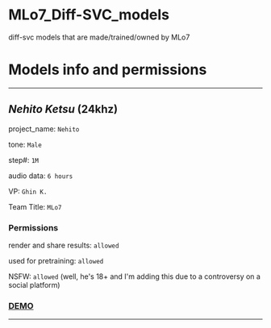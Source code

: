 # MLo7_Diff-SVC_models
diff-svc models that are made/trained/owned by MLo7

# Models info and permissions

_____________________________

## _Nehito Ketsu_ (24khz)

project_name: `Nehito`

tone: `Male`

step#: `1M`

audio data: `6 hours`

VP: `Ghin K.`

Team Title: `MLo7`

### Permissions

render and share results: `allowed`

used for pretraining: `allowed`

NSFW: `allowed` (well, he's 18+ and I'm adding this due to a controversy on a social platform)

### [DEMO](http://sndup.net/gtm2)

_____________________________
